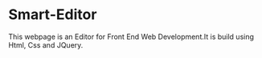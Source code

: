 # Smart-Editor
This webpage is an Editor for Front End Web Development.It is build using Html, Css and JQuery.
